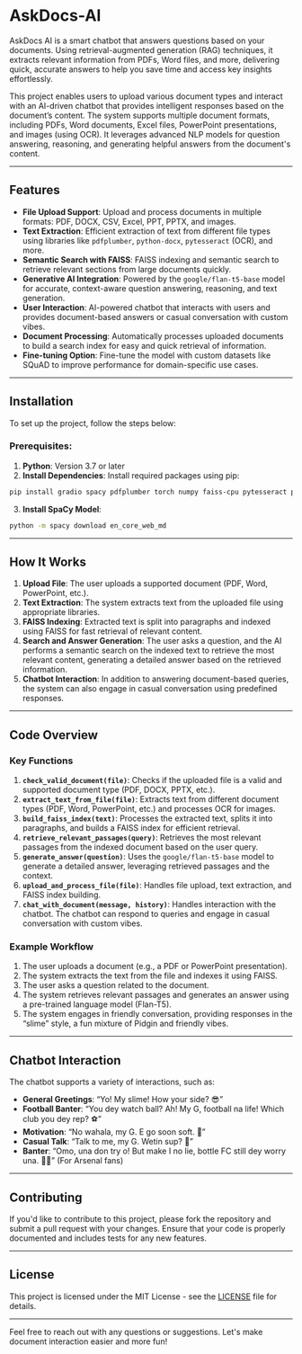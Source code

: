 # AskDocs-AI
AskDocs AI is a smart chatbot that answers questions based on your documents. Using retrieval-augmented generation (RAG) techniques, it extracts relevant information from PDFs, Word files, and more, delivering quick, accurate answers to help you save time and access key insights effortlessly.

This project enables users to upload various document types and interact with an AI-driven chatbot that provides intelligent responses based on the document’s content. The system supports multiple document formats, including PDFs, Word documents, Excel files, PowerPoint presentations, and images (using OCR). It leverages advanced NLP models for question answering, reasoning, and generating helpful answers from the document's content.

---

## Features

- **File Upload Support**: Upload and process documents in multiple formats: PDF, DOCX, CSV, Excel, PPT, PPTX, and images.
- **Text Extraction**: Efficient extraction of text from different file types using libraries like `pdfplumber`, `python-docx`, `pytesseract` (OCR), and more.
- **Semantic Search with FAISS**: FAISS indexing and semantic search to retrieve relevant sections from large documents quickly.
- **Generative AI Integration**: Powered by the `google/flan-t5-base` model for accurate, context-aware question answering, reasoning, and text generation.
- **User Interaction**: AI-powered chatbot that interacts with users and provides document-based answers or casual conversation with custom vibes.
- **Document Processing**: Automatically processes uploaded documents to build a search index for easy and quick retrieval of information.
- **Fine-tuning Option**: Fine-tune the model with custom datasets like SQuAD to improve performance for domain-specific use cases.

---

## Installation

To set up the project, follow the steps below:

### Prerequisites:
1. **Python**: Version 3.7 or later
2. **Install Dependencies**: Install required packages using pip:

```bash
pip install gradio spacy pdfplumber torch numpy faiss-cpu pytesseract pdf2image transformers sentence-transformers pandas python-docx python-pptx opencv-python
```

3. **Install SpaCy Model**:
```bash
python -m spacy download en_core_web_md
```

---

## How It Works

1. **Upload File**: The user uploads a supported document (PDF, Word, PowerPoint, etc.).
2. **Text Extraction**: The system extracts text from the uploaded file using appropriate libraries.
3. **FAISS Indexing**: Extracted text is split into paragraphs and indexed using FAISS for fast retrieval of relevant content.
4. **Search and Answer Generation**: The user asks a question, and the AI performs a semantic search on the indexed text to retrieve the most relevant content, generating a detailed answer based on the retrieved information.
5. **Chatbot Interaction**: In addition to answering document-based queries, the system can also engage in casual conversation using predefined responses.

---

## Code Overview

### Key Functions

1. **`check_valid_document(file)`**: Checks if the uploaded file is a valid and supported document type (PDF, DOCX, PPTX, etc.).
2. **`extract_text_from_file(file)`**: Extracts text from different document types (PDF, Word, PowerPoint, etc.) and processes OCR for images.
3. **`build_faiss_index(text)`**: Processes the extracted text, splits it into paragraphs, and builds a FAISS index for efficient retrieval.
4. **`retrieve_relevant_passages(query)`**: Retrieves the most relevant passages from the indexed document based on the user query.
5. **`generate_answer(question)`**: Uses the `google/flan-t5-base` model to generate a detailed answer, leveraging retrieved passages and the context.
6. **`upload_and_process_file(file)`**: Handles file upload, text extraction, and FAISS index building.
7. **`chat_with_document(message, history)`**: Handles interaction with the chatbot. The chatbot can respond to queries and engage in casual conversation with custom vibes.

### Example Workflow

1. The user uploads a document (e.g., a PDF or PowerPoint presentation).
2. The system extracts the text from the file and indexes it using FAISS.
3. The user asks a question related to the document.
4. The system retrieves relevant passages and generates an answer using a pre-trained language model (Flan-T5).
5. The system engages in friendly conversation, providing responses in the “slime” style, a fun mixture of Pidgin and friendly vibes.

---

## Chatbot Interaction

The chatbot supports a variety of interactions, such as:

- **General Greetings**: “Yo! My slime! How your side? 😎”
- **Football Banter**: “You dey watch ball? Ah! My G, football na life! Which club you dey rep? ⚽”
- **Motivation**: “No wahala, my G. E go soon soft. 💯”
- **Casual Talk**: “Talk to me, my G. Wetin sup? 👀”
- **Banter**: “Omo, una don try o! But make I no lie, bottle FC still dey worry una. 🍼😂” (For Arsenal fans)

---

## Contributing

If you'd like to contribute to this project, please fork the repository and submit a pull request with your changes. Ensure that your code is properly documented and includes tests for any new features.

---

## License

This project is licensed under the MIT License - see the [LICENSE](LICENSE) file for details.

---

Feel free to reach out with any questions or suggestions. Let's make document interaction easier and more fun!
